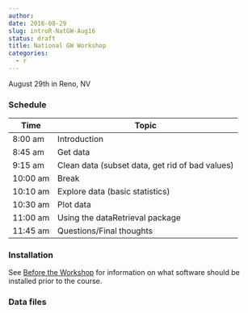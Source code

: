 ```yaml
---
author: 
date: 2016-08-29
slug: introR-NatGW-Aug16
status: draft
title: National GW Workshop
categories:
  - r
---
```

August 29th in Reno, NV

### Schedule

| Time     | Topic                                           |
|----------|-------------------------------------------------|
| 8:00 am  | Introduction                                    |
| 8:45 am  | Get data                                        |
| 9:15 am  | Clean data (subset data, get rid of bad values) |
| 10:00 am | Break                                           |
| 10:10 am | Explore data (basic statistics)                 |
| 10:30 am | Plot data                                       |
| 11:00 am | Using the dataRetrieval package                 |
| 11:45 am | Questions/Final thoughts                        |

### Installation

See [Before the Workshop](/intro-curriculum/Before) for information on what software should be installed prior to the course.

### Data files
